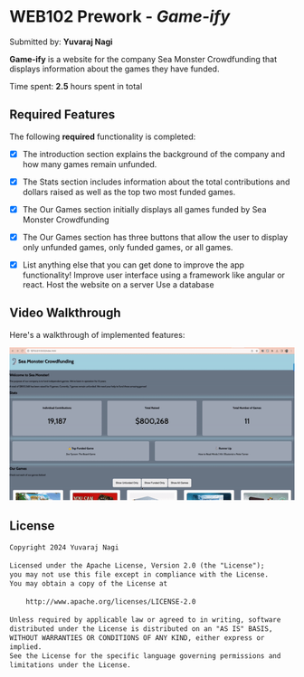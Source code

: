 # WEB102 Prework - *Game-ify*

Submitted by: **Yuvaraj Nagi**

**Game-ify** is a website for the company Sea Monster Crowdfunding that displays information about the games they have funded.

Time spent: **2.5** hours spent in total

## Required Features

The following **required** functionality is completed:

* [x] The introduction section explains the background of the company and how many games remain unfunded.
* [x] The Stats section includes information about the total contributions and dollars raised as well as the top two most funded games.
* [x] The Our Games section initially displays all games funded by Sea Monster Crowdfunding
* [x] The Our Games section has three buttons that allow the user to display only unfunded games, only funded games, or all games.

* [x] List anything else that you can get done to improve the app functionality!
Improve user interface using a framework like angular or react.
Host the website on a server
Use a database

## Video Walkthrough

Here's a walkthrough of implemented features:

<img src='https://github.com/yuvi55/web102_prework/blob/main/demo.gif' title='Video Walkthrough' width='' alt='Video Walkthrough' />


## License

    Copyright 2024 Yuvaraj Nagi

    Licensed under the Apache License, Version 2.0 (the "License");
    you may not use this file except in compliance with the License.
    You may obtain a copy of the License at

        http://www.apache.org/licenses/LICENSE-2.0

    Unless required by applicable law or agreed to in writing, software
    distributed under the License is distributed on an "AS IS" BASIS,
    WITHOUT WARRANTIES OR CONDITIONS OF ANY KIND, either express or implied.
    See the License for the specific language governing permissions and
    limitations under the License.
